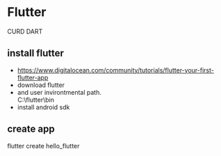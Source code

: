 # Flutter
CURD DART

## install flutter
- https://www.digitalocean.com/community/tutorials/flutter-your-first-flutter-app <br>
- download flutter <br>
- and user invirontmental path. <br>
C:\flutter\bin   <br>
- install android sdk <br>

## create app
flutter create hello_flutter <br>




